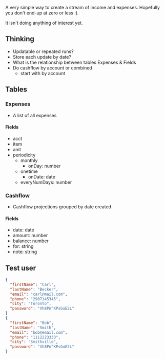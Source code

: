 A very simple way to create a stream of income and expenses. Hopefully you don't end-up at zero or less :).

It isn't doing anything of interest yet.



## Thinking

- Updatable or repeated runs?
- Store each update by date?
- What is the relationship between tables Expenses & Fields
- Do cashflow by account or combined
  - start with by account


## Tables

### Expenses
- A list of all expenses
#### Fields
- acct
- item
- amt
- periodicity
  - monthly
    - onDay: number
  - onetime
    - onDate: date
  - everyNumDays: number

### Cashflow
- Cashflow projections grouped by date created
#### Fields
- date: date
- amount: number
- balance: number
- for: string
- note: string

## Test user
```json
{
  "firstName": "Carl",
  "lastName": "Becker",
  "email": "carl@mail.com",
  "phone": "2907145345",
  "city": "Toronto",
  "password": "Vh8Pn^KPsGuE2L"
}
{
  "firstName": "Bob",
  "lastName": "Smith",
  "email": "bob@email.com",
  "phone": "1112223333",
  "city": "Smithville",
  "password": "Vh8Pn^KPsGuE2L"
}
```